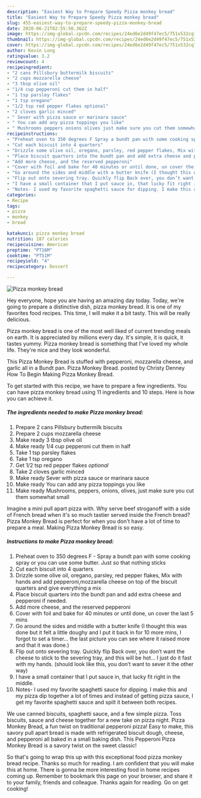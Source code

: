 ```yaml
---
description: "Easiest Way to Prepare Speedy Pizza monkey bread"
title: "Easiest Way to Prepare Speedy Pizza monkey bread"
slug: 455-easiest-way-to-prepare-speedy-pizza-monkey-bread
date: 2020-06-21T02:55:50.362Z
image: https://img-global.cpcdn.com/recipes/24ed6e2d49f47ec5/751x532cq70/pizza-monkey-bread-recipe-main-photo.jpg
thumbnail: https://img-global.cpcdn.com/recipes/24ed6e2d49f47ec5/751x532cq70/pizza-monkey-bread-recipe-main-photo.jpg
cover: https://img-global.cpcdn.com/recipes/24ed6e2d49f47ec5/751x532cq70/pizza-monkey-bread-recipe-main-photo.jpg
author: Kevin Long
ratingvalue: 3.2
reviewcount: 4
recipeingredient:
- "2 cans Pillsbury buttermilk biscuits"
- "2 cups mozzarella cheese"
- "3 tbsp olive oil"
- "1/4 cup pepperoni cut them in half"
- "1 tsp parsley flakes"
- "1 tsp oregano"
- "1/2 tsp red pepper flakes optional"
- "2 cloves garlic minced"
- " Sever with pizza sauce or marinara sauce"
- " You can add any pizza toppings you like"
- " Mushrooms peppers onions olives just make sure you cut them somewhat small"
recipeinstructions:
- "Preheat oven to 350 degrees F Spray a bundt pan with some cooking spray or you can use some butter. Just so that nothing sticks"
- "Cut each biscuit into 4 quarters"
- "Drizzle some olive oil, oregano, parsley, red pepper flakes, Mix with hands and add pepperoni,mozzarella cheese on top of the biscuit quarters and give everything a mix"
- "Place biscuit quarters into the bundt pan and add extra cheese and pepperoni if needed."
- "Add more cheese, and the reserved pepperoni"
- "Cover with foil and bake for 40 minutes or until done, un cover the last 5 mins"
- "Go around the sides and middle with a butter knife (I thought this was done but it felt a little doughy and I put it back in for 10 more mins, I forgot to set a timer... the last picture you can see where it raised more and that it was done.)"
- "Flip out onto severing tray. Quickly flip Back over, you don’t want the cheese to stick to the severing tray, and this will be hot... I just do it fast with my hands. (should look like this, you don’t want to sever it the other way)"
- "I have a small container that I put sauce in, that lucky fit right in the middle."
- "Notes- I used my favorite spaghetti sauce for dipping. I make this and my pizza dip together a lot of times and instead of getting pizza sauce, I get my favorite spaghetti sauce and spilt it between both recipes."
categories:
- Recipe
tags:
- pizza
- monkey
- bread

katakunci: pizza monkey bread 
nutrition: 187 calories
recipecuisine: American
preptime: "PT16M"
cooktime: "PT51M"
recipeyield: "4"
recipecategory: Dessert

---
```



![Pizza monkey bread](https://img-global.cpcdn.com/recipes/24ed6e2d49f47ec5/751x532cq70/pizza-monkey-bread-recipe-main-photo.jpg)

Hey everyone, hope you are having an amazing day today. Today, we're going to prepare a distinctive dish, pizza monkey bread. It is one of my favorites food recipes. This time, I will make it a bit tasty. This will be really delicious.

Pizza monkey bread is one of the most well liked of current trending meals on earth. It is appreciated by millions every day. It's simple, it is quick, it tastes yummy. Pizza monkey bread is something that I've loved my whole life. They're nice and they look wonderful.

This Pizza Monkey Bread is stuffed with pepperoni, mozzarella cheese, and garlic all in a Bundt pan. Pizza Monkey Bread. posted by Christy Denney How To Begin Making Pizza Monkey Bread.


To get started with this recipe, we have to prepare a few ingredients. You can have pizza monkey bread using 11 ingredients and 10 steps. Here is how you can achieve it.

<!--inarticleads1-->

##### The ingredients needed to make Pizza monkey bread:

1. Prepare 2 cans Pillsbury buttermilk biscuits
1. Prepare 2 cups mozzarella cheese
1. Make ready 3 tbsp olive oil
1. Make ready 1/4 cup pepperoni cut them in half
1. Take 1 tsp parsley flakes
1. Take 1 tsp oregano
1. Get 1/2 tsp red pepper flakes *optional*
1. Take 2 cloves garlic minced
1. Make ready  Sever with pizza sauce or marinara sauce
1. Make ready  You can add any pizza toppings you like
1. Make ready  Mushrooms, peppers, onions, olives, just make sure you cut them somewhat small


Imagine a mini pull apart pizza with. Why serve beef stroganoff with a side of French bread when it&#39;s so much tastier served inside the French bread? Pizza Monkey Bread is perfect for when you don&#39;t have a lot of time to prepare a meal. Making Pizza Monkey Bread is so easy. 

<!--inarticleads2-->

##### Instructions to make Pizza monkey bread:

1. Preheat oven to 350 degrees F - Spray a bundt pan with some cooking spray or you can use some butter. Just so that nothing sticks
1. Cut each biscuit into 4 quarters
1. Drizzle some olive oil, oregano, parsley, red pepper flakes, Mix with hands and add pepperoni,mozzarella cheese on top of the biscuit quarters and give everything a mix
1. Place biscuit quarters into the bundt pan and add extra cheese and pepperoni if needed.
1. Add more cheese, and the reserved pepperoni
1. Cover with foil and bake for 40 minutes or until done, un cover the last 5 mins
1. Go around the sides and middle with a butter knife (I thought this was done but it felt a little doughy and I put it back in for 10 more mins, I forgot to set a timer... the last picture you can see where it raised more and that it was done.)
1. Flip out onto severing tray. Quickly flip Back over, you don’t want the cheese to stick to the severing tray, and this will be hot... I just do it fast with my hands. (should look like this, you don’t want to sever it the other way)
1. I have a small container that I put sauce in, that lucky fit right in the middle.
1. Notes- I used my favorite spaghetti sauce for dipping. I make this and my pizza dip together a lot of times and instead of getting pizza sauce, I get my favorite spaghetti sauce and spilt it between both recipes.


We use canned biscuits, spaghetti sauce, and a few simple pizza. Toss biscuits, sauce and cheese together for a new take on pizza night. Pizza Monkey Bread, a fun twist on traditional pepperoni pizza! Easy to make, this savory pull apart bread is made with refrigerated biscuit dough, cheese, and pepperoni all baked in a small baking dish. This Pepperoni Pizza Monkey Bread is a savory twist on the sweet classic! 

So that's going to wrap this up with this exceptional food pizza monkey bread recipe. Thanks so much for reading. I am confident that you will make this at home. There is gonna be more interesting food in home recipes coming up. Remember to bookmark this page on your browser, and share it to your family, friends and colleague. Thanks again for reading. Go on get cooking!

